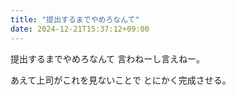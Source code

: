 ```yaml
---
title: "提出するまでやめろなんて"
date: 2024-12-21T15:37:12+09:00
---
```

提出するまでやめろなんて
言わねーし言えねー。

あえて上司がこれを見ないことで
とにかく完成させる。
